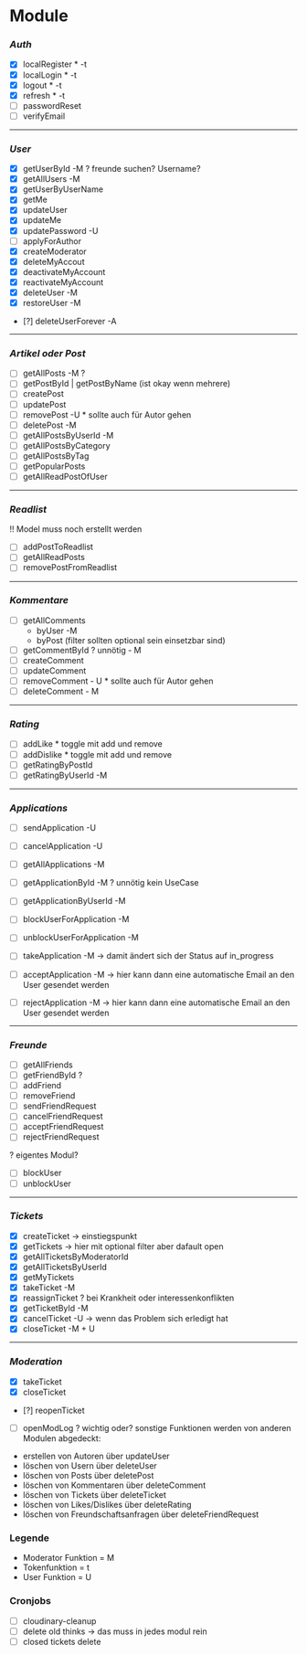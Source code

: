 # Module

### _Auth_

- [x] localRegister \* -t
- [x] localLogin \* -t
- [x] logout \* -t
- [x] refresh \* -t
- [ ] passwordReset
- [ ] verifyEmail

---

### _User_

- [x] getUserById -M ? freunde suchen? Username?
- [x] getAllUsers -M
- [x] getUserByUserName
- [x] getMe
- [x] updateUser
- [x] updateMe
- [x] updatePassword -U
- [ ] applyForAuthor
- [x] createModerator
- [x] deleteMyAccout
- [x] deactivateMyAccount
- [x] reactivateMyAccount
- [x] deleteUser -M
- [x] restoreUser -M
- [?] deleteUserForever -A

---

### _Artikel oder Post_

- [ ] getAllPosts -M ?
- [ ] getPostById | getPostByName (ist okay wenn mehrere)
- [ ] createPost
- [ ] updatePost
- [ ] removePost -U \* sollte auch für Autor gehen
- [ ] deletePost -M
- [ ] getAllPostsByUserId -M
- [ ] getAllPostsByCategory
- [ ] getAllPostsByTag
- [ ] getPopularPosts
- [ ] getAllReadPostOfUser

---

### _Readlist_

!! Model muss noch erstellt werden

- [ ] addPostToReadlist
- [ ] getAllReadPosts
- [ ] removePostFromReadlist

---

### _Kommentare_

- [ ] getAllComments
  - byUser -M
  - byPost (filter sollten optional sein einsetzbar sind)
- [ ] getCommentById ? unnötig - M
- [ ] createComment
- [ ] updateComment
- [ ] removeComment - U \* sollte auch für Autor gehen
- [ ] deleteComment - M

---

### _Rating_

- [ ] addLike \* toggle mit add und remove
- [ ] addDislike \* toggle mit add und remove
- [ ] getRatingByPostId
- [ ] getRatingByUserId -M

---

### _Applications_

- [ ] sendApplication -U
- [ ] cancelApplication -U
- [ ] getAllApplications -M
- [ ] getApplicationById -M ? unnötig kein UseCase
- [ ] getApplicationByUserId -M
- [ ] blockUserForApplication -M
- [ ] unblockUserForApplication -M

- [ ] takeApplication -M -> damit ändert sich der Status auf in_progress
- [ ] acceptApplication -M -> hier kann dann eine automatische Email an den User gesendet werden
- [ ] rejectApplication -M -> hier kann dann eine automatische Email an den User gesendet werden

---

### _Freunde_

- [ ] getAllFriends
- [ ] getFriendById ?
- [ ] addFriend
- [ ] removeFriend
- [ ] sendFriendRequest
- [ ] cancelFriendRequest
- [ ] acceptFriendRequest
- [ ] rejectFriendRequest

? eigentes Modul?

- [ ] blockUser
- [ ] unblockUser

---

### _Tickets_

- [x] createTicket -> einstiegspunkt
- [x] getTickets -> hier mit optional filter aber dafault open
- [x] getAllTicketsByModeratorId
- [x] getAllTicketsByUserId
- [x] getMyTickets
- [x] takeTicket -M
- [x] reassignTicket ? bei Krankheit oder interessenkonflikten
- [x] getTicketById -M
- [x] cancelTicket -U -> wenn das Problem sich erledigt hat
- [x] closeTicket -M + U

---

### _Moderation_

- [x] takeTicket
- [x] closeTicket
- [?] reopenTicket
- [ ] openModLog ? wichtig oder?
      sonstige Funktionen werden von anderen Modulen abgedeckt:
- erstellen von Autoren über updateUser
- löschen von Usern über deleteUser
- löschen von Posts über deletePost
- löschen von Kommentaren über deleteComment
- löschen von Tickets über deleteTicket
- löschen von Likes/Dislikes über deleteRating
- löschen von Freundschaftsanfragen über deleteFriendRequest

### Legende

- Moderator Funktion = M
- Tokenfunktion = t
- User Funktion = U

### Cronjobs

- [ ] cloudinary-cleanup
- [ ] delete old thinks -> das muss in jedes modul rein
- [ ] closed tickets delete
